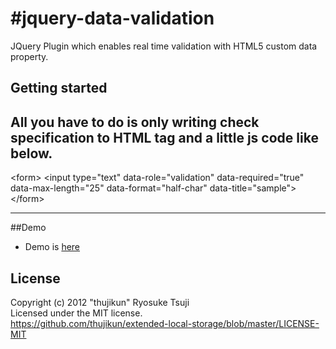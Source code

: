 #jquery-data-validation
======================

JQuery Plugin which enables real time validation with HTML5 custom data property.

## Getting started
All you have to do is only writing check specification to HTML tag and a little js code like below.
-----------------------------------------------------------------------------------------
&lt;form&gt;
    &lt;input type="text" data-role="validation" data-required="true" data-max-length="25" data-format="half-char" data-title="sample"&gt;
&lt;/form&gt;
<script src="//ajax.googleapis.com/ajax/libs/jquery/1.8.0/jquery.min.js"></script>
<script src="./js/jquery-data-validation-0.5.0.js"></script>
<script>
    !function($){}
        $(document).ready(function){
            $('[data-role*="validation"]').each(function(){
                var element = $(this).validate().setValidation();

                element.on('inputcheck', function(e, result){

                    /** do function for error */
                    if(result.error){
                        console.log(result.errorMessage);
                    }
                });
                return true;
            });
        });
    }.call(window, jQuery);
</script>
-----------------------------------------------------------------------------------------

##Demo
* Demo is [here](http://kabocha.orz.hm/test/jquery-data-validation.html)

## License
Copyright (c) 2012 "thujikun" Ryosuke Tsuji  
Licensed under the MIT license.  
<https://github.com/thujikun/extended-local-storage/blob/master/LICENSE-MIT>